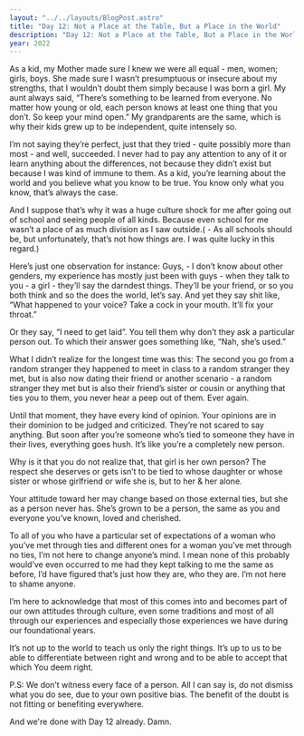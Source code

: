 ```yaml
---
layout: "../../layouts/BlogPost.astro"
title: "Day 12: Not a Place at the Table, But a Place in the World"
description: "Day 12: Not a Place at the Table, But a Place in the World"
year: 2022
---
```


As a kid, my Mother made sure I knew we were all equal - men, women; girls, boys. She made sure I wasn’t presumptuous or insecure about my strengths, that I wouldn’t doubt them simply because I was born a girl. My aunt always said, “There’s something to be learned from everyone. No matter how young or old, each person knows at least one thing that you don’t. So keep your mind open.” My grandparents are the same, which is why their kids grew up to be independent, quite intensely so.

I’m not saying they’re perfect, just that they tried - quite possibly more than most - and well, succeeded. I never had to pay any attention to any of it or learn anything about the differences, not because they didn’t exist but because I was kind of immune to them. As a kid, you’re learning about the world and you believe what you know to be true. You know only what you know, that’s always the case.

And I suppose that’s why it was a huge culture shock for me after going out of school and seeing people of all kinds. Because even school for me wasn’t a place of as much division as I saw outside.( - As all schools should be, but unfortunately, that’s not how things are. I was quite lucky in this regard.)

Here’s just one observation for instance: Guys, - I don’t know about other genders, my experience has mostly just been with guys - when they talk to you - a girl - they’ll say the darndest things. They’ll be your friend, or so you both think and so the does the world, let’s say. And yet they say shit like, “What happened to your voice? Take a cock in your mouth. It’ll fix your throat.”

Or they say, “I need to get laid”. You tell them why don’t they ask a particular person out. To which their answer goes something like, “Nah, she’s used.”

What I didn’t realize for the longest time was this: The second you go from a random stranger they happened to meet in class to a random stranger they met, but is also now dating their friend or another scenario - a random stranger they met but is also their friend’s sister or cousin or anything that ties you to them, you never hear a peep out of them. Ever again.

Until that moment, they have every kind of opinion. Your opinions are in their dominion to be judged and criticized. They’re not scared to say anything. But soon after you’re someone who’s tied to someone they have in their lives, everything goes hush. It’s like you’re a completely new person.

Why is it that you do not realize that, that girl is her own person? The respect she deserves or gets isn’t to be tied to whose daughter or whose sister or whose girlfriend or wife she is, but to her & her alone.

Your attitude toward her may change based on those external ties, but she as a person never has. She’s grown to be a person, the same as you and everyone you’ve known, loved and cherished.

To all of you who have a particular set of expectations of a woman who you’ve met through ties and different ones for a woman you’ve met through no ties, I’m not here to change anyone’s mind. I mean none of this probably would’ve even occurred to me had they kept talking to me the same as before, I’d have figured that’s just how they are, who they are. I’m not here to shame anyone.

I’m here to acknowledge that most of this comes into and becomes part of our own attitudes through culture, even some traditions and most of all through our experiences and especially those experiences we have during our foundational years.

It’s not up to the world to teach us only the right things. It’s up to us to be able to differentiate between right and wrong and to be able to accept that which You deem right.

P.S: We don’t witness every face of a person. All I can say is, do not dismiss what you do see, due to your own positive bias. The benefit of the doubt is not fitting or benefiting everywhere.

And we're done with Day 12 already. Damn.